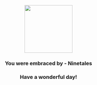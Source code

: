 <p align="center">
    <img src="https://raw.githubusercontent.com/PokeAPI/sprites/master/sprites/pokemon/38.png" width="150" height="150">
</p>
<h3 align="center">You were embraced by - <b>Ninetales</b></h3>
<h3 align="center">Have a wonderful day!</h3>
